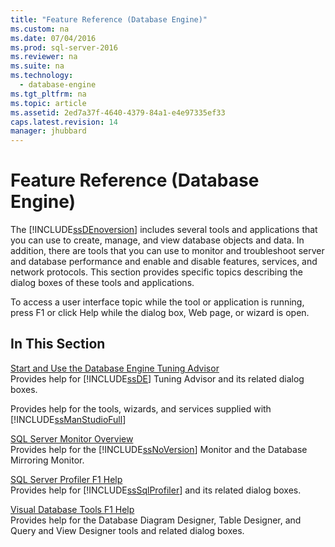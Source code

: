 ```yaml
---
title: "Feature Reference (Database Engine)"
ms.custom: na
ms.date: 07/04/2016
ms.prod: sql-server-2016
ms.reviewer: na
ms.suite: na
ms.technology: 
  - database-engine
ms.tgt_pltfrm: na
ms.topic: article
ms.assetid: 2ed7a37f-4640-4379-84a1-e4e97335ef33
caps.latest.revision: 14
manager: jhubbard
---
```

# Feature Reference (Database Engine)
The [!INCLUDE[ssDEnoversion](../../Topics/TopicNameContainA/includes/ssDEnoversion_md.md)] includes several tools and applications that you can use to create, manage, and view database objects and data. In addition, there are tools that you can use to monitor and troubleshoot server and database performance and enable and disable features, services, and network protocols. This section provides specific topics describing the dialog boxes of these tools and applications.  
  
 To access a user interface topic while the tool or application is running, press F1 or click Help while the dialog box, Web page, or wizard is open.  
  
## In This Section  
 [Start and Use the Database Engine Tuning Advisor](../../Topics/TopicNameNotContainA/Start-and-Use-the-Database-Engine-Tuning-Advisor.md)  
 Provides help for [!INCLUDE[ssDE](../../Topics/TopicNameContainA/includes/ssDE_md.md)] Tuning Advisor and its related dialog boxes.  
  
 Provides help for the tools, wizards, and services supplied with [!INCLUDE[ssManStudioFull](../../Topics/TopicNameContainA/includes/ssManStudioFull_md.md)]  
  
 [SQL Server Monitor Overview](../../Topics/TopicNameNotContainA/SQL-Server-Monitor-Overview.md)  
 Provides help for the [!INCLUDE[ssNoVersion](../../Topics/TopicNameContainA/includes/ssNoVersion_md.md)] Monitor and the Database Mirroring Monitor.  
  
 [SQL Server Profiler F1 Help](../../Topics/TopicNameNotContainA/SQL-Server-Profiler-F1-Help.md)  
 Provides help for [!INCLUDE[ssSqlProfiler](../../Topics/TopicNameContainA/includes/ssSqlProfiler_md.md)] and its related dialog boxes.  
  
 [Visual Database Tools F1 Help](assetId:///79d15b47-6759-4f48-b9ac-2c86a3cd9980)  
 Provides help for the Database Diagram Designer, Table Designer, and Query and View Designer tools and related dialog boxes.